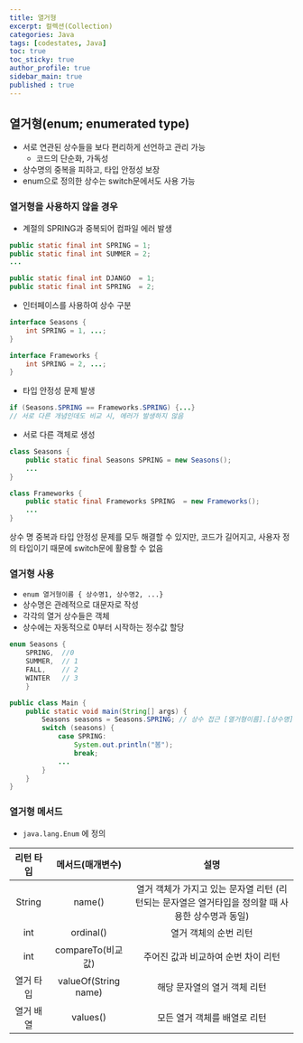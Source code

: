 ```yaml
---
title: 열거형
excerpt: 컬렉션(Collection)
categories: Java
tags: [codestates, Java]
toc: true
toc_sticky: true
author_profile: true
sidebar_main: true
published : true
---
```

## 열거형(enum; enumerated type)
- 서로 연관된 상수들을 보다 편리하게 선언하고 관리 가능
  - 코드의 단순화, 가독성
- 상수명의 중복을 피하고, 타입 안정성 보장
- enum으로 정의한 상수는 switch문에서도 사용 가능

### 열거형을 사용하지 않을 경우
- 계절의 SPRING과 중복되어 컴파일 에러 발생
```java
public static final int SPRING = 1;
public static final int SUMMER = 2;
...

public static final int DJANGO  = 1;
public static final int SPRING  = 2; 
```
- 인터페이스를 사용하여 상수 구분
```java
interface Seasons {
	int SPRING = 1, ...;
}

interface Frameworks {
	int SPRING = 2, ...;
}
```
- 타입 안정성 문제 발생
```java
if (Seasons.SPRING == Frameworks.SPRING) {...}
// 서로 다른 개념인데도 비교 시, 에러가 발생하지 않음
```
- 서로 다른 객체로 생성
```java
class Seasons {
    public static final Seasons SPRING = new Seasons();
    ...
}

class Frameworks {
    public static final Frameworks SPRING  = new Frameworks();
    ...
}
```
상수 명 중복과 타입 안정성 문제를 모두 해결할 수 있지만, 코드가 길어지고, 사용자 정의 타입이기 때문에 switch문에 활용할 수 없음

### 열거형 사용
- ```enum 열거형이름 { 상수명1, 상수명2, ...}```
- 상수명은 관례적으로 대문자로 작성
- 각각의 열거 상수들은 객체
- 상수에는 자동적으로 0부터 시작하는 정수값 할당

```java
enum Seasons { 
    SPRING,  //0
    SUMMER,  // 1
    FALL,    // 2 
    WINTER   // 3 
    }

public class Main {
    public static void main(String[] args) {
        Seasons seasons = Seasons.SPRING; // 상수 접근 [열거형이름].[상수명]
        switch (seasons) {
            case SPRING:
                System.out.println("봄");
                break;
            ...
        }
    }
}
```

### 열거형 메서드
- ```java.lang.Enum``` 에 정의

|리턴 타입|메서드(매개변수)|설명|
|:-:|:-:|:-:|
|String|name()|열거 객체가 가지고 있는 문자열 리턴 (리턴되는 문자열은 열거타입을 정의할 때 사용한 상수명과 동일)|
|int|ordinal()|열거 객체의 순번 리턴|
|int|compareTo(비교값)|주어진 값과 비교하여 순번 차이 리턴|
|열거 타입|valueOf(String name)|해당 문자열의 열거 객체 리턴|
|열거 배열|values()|모든 열거 객체를 배열로 리턴|


